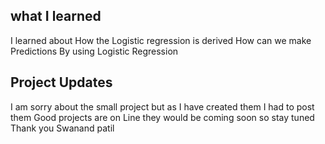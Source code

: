 ## what I learned
I learned about How the Logistic regression is derived How can we make Predictions By using Logistic Regression

## Project Updates
I am sorry about the small project but as I have created them I had to post them 
Good projects are on Line they would be coming soon so stay tuned 
Thank you 
Swanand patil
